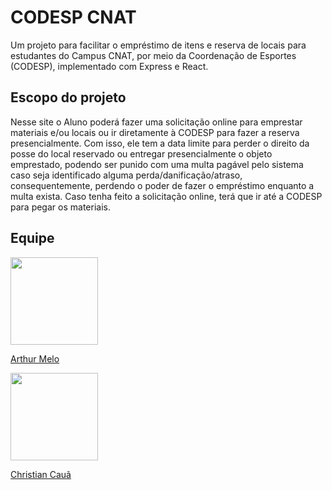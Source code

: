 # CODESP CNAT
Um projeto para facilitar o empréstimo de itens e reserva de locais para estudantes do Campus CNAT, por meio da Coordenação de Esportes (CODESP), implementado com Express e React.

## Escopo do projeto
Nesse site o Aluno poderá fazer uma solicitação online para emprestar materiais e/ou locais ou ir diretamente à CODESP para fazer a reserva presencialmente. Com isso, ele tem a data limite para perder o direito da posse do local reservado ou entregar presencialmente o objeto emprestado, podendo ser punido com uma multa pagável pelo sistema caso seja identificado alguma perda/danificação/atraso, consequentemente, perdendo o poder de fazer o empréstimo enquanto a multa exista. Caso tenha feito a solicitação online, terá que ir até a CODESP para pegar os materiais.

## Equipe
<img src="https://avatars.githubusercontent.com/u/53615432" style="width:10em">

[Arthur Melo](https://github.com/arthurmelo777)  

<img src="https://avatars.githubusercontent.com/u/53615338" style="width:10em">

[Christian Cauã](https://github.com/caca404)


